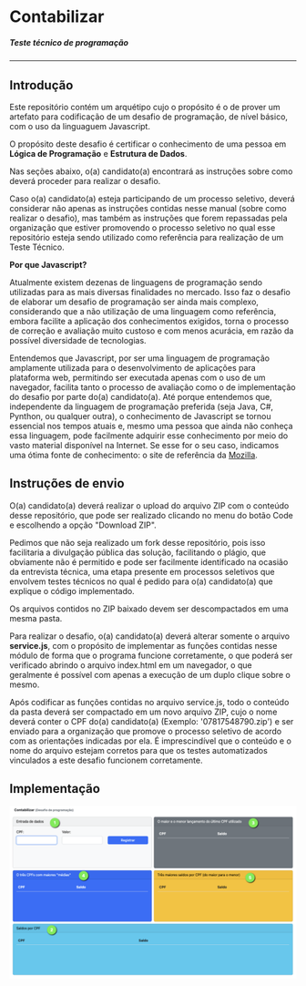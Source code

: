 # Contabilizar
##### Teste técnico de programação
---

## Introdução

Este repositório contém um arquétipo cujo o propósito é o de prover um artefato para codificação de um desafio de programação, de nível básico, com o uso da linguaguem Javascript.

O propósito deste desafio é certificar o conhecimento de uma pessoa em **Lógica de Programação** e **Estrutura de Dados**.

Nas seções abaixo, o(a) candidato(a) encontrará as instruções sobre como deverá proceder para realizar o desafio.

Caso o(a) candidato(a) esteja participando de um processo seletivo, deverá considerar não apenas as instruções contidas nesse manual (sobre como realizar o desafio), mas também as instruções que forem repassadas pela organização que estiver promovendo o processo seletivo no qual esse repositório esteja sendo utilizado como referência para realização de um Teste Técnico.

**Por que Javascript?**

Atualmente existem dezenas de linguagens de programação sendo utilizadas para as mais diversas finalidades no mercado. Isso faz o desafio de elaborar um desafio de programação ser ainda mais complexo, considerando que a não utilização de uma linguagem como referência, embora facilite a aplicação dos conhecimentos exigidos, torna o processo de correção e avaliação muito custoso e com menos acurácia, em razão da possível diversidade de tecnologias.

Entendemos que Javascript, por ser uma linguagem de programação amplamente utilizada para o desenvolvimento de aplicações para plataforma web, permitindo ser executada apenas com o uso de um navegador, facilita tanto o processo de avaliação como o de implementação do desafio por parte do(a) candidato(a). Até porque entendemos que, independente da linguagem de programação preferida (seja Java, C#, Pynthon, ou qualquer outra), o conhecimento de Javascript se tornou essencial nos tempos atuais e, mesmo uma pessoa que ainda não conheça essa linguagem, pode facilmente adquirir esse conhecimento por meio do vasto material disponível na Internet. Se esse for o seu caso, indicamos uma ótima fonte de conhecimento: o site de referência da [Mozilla](https://developer.mozilla.org/pt-BR/docs/Web/JavaScript/Reference).

## Instruções de envio

O(a) candidato(a) deverá realizar o upload do arquivo ZIP com o conteúdo desse repositório, que pode ser realizado clicando no menu do botão Code e escolhendo a opção "Download ZIP".

Pedimos que não seja realizado um fork desse repositório, pois isso facilitaria a divulgação pública das solução, facilitando o plágio, que obviamente não é permitido e pode ser facilmente identificado na ocasião da entrevista técnica, uma etapa presente em processos seletivos que envolvem testes técnicos no qual é pedido para o(a) candidato(a) que explique o código implementado.

Os arquivos contidos no ZIP baixado devem ser descompactados em uma mesma pasta.

Para realizar o desafio, o(a) candidato(a) deverá alterar somente o arquivo **service.js**, com o propósito de implementar as funções contidas nesse módulo de forma que o programa funcione corretamente, o que poderá ser verificado abrindo o arquivo index.html em um navegador, o que geralmente é possível com apenas a execução de um duplo clique sobre o mesmo.

Após codificar as funções contidas no arquivo service.js, todo o conteúdo da pasta deverá ser compactado em um novo arquivo ZIP, cujo o nome deverá conter o CPF do(a) candidato(a) (Exemplo: '07817548790.zip') e ser enviado para a organização que promove o processo seletivo de acordo com as orientações indicadas por ela. É imprescindível que o conteúdo e o nome do arquivo estejam corretos para que os testes automatizados vinculados a este desafio funcionem corretamente.

## Implementação

![Alt text](/assets/front.png?raw=true "Frontend")





